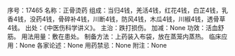 序号：17465
名称：正骨烫药
组成：当归4钱，羌活4钱，红花4钱，白芷4钱，乳香4钱，没药4钱，骨碎补4钱，川断4钱，防风4钱，木瓜4钱，川椒4钱，透骨草4钱。
出处：《中医伤科学讲义》。
主治：跌打损伤。
加减：None
功效：活血舒筋。
用法用量：敷在患处。
制备方法：上药装入布袋，放在蒸笼内蒸热。
临床应用：None
各家论述：None
用药禁忌：None
附注：None
